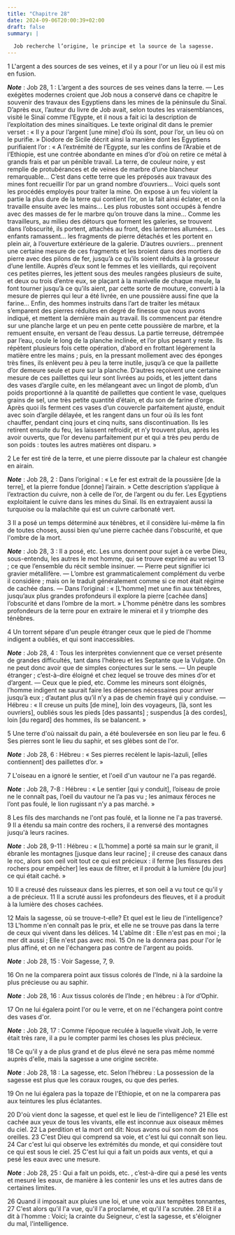 ```yaml
---
title: "Chapitre 28"
date: 2024-09-06T20:00:39+02:00
draft: false
summary: |
  
  Job recherche l’origine, le principe et la source de la sagesse.
---
```



1 L'argent a des sources de ses veines, et il y a pour l'or un lieu où il est mis en fusion.

***Note*** :  Job 28, 1 : L’argent a des sources de ses veines dans la terre. ― Les exégètes modernes croient que Job nous a conservé dans ce chapitre le souvenir des travaux des Egyptiens dans les mines de la péninsule du Sinaï. D’après eux, l’auteur du livre de Job avait, selon toutes les vraisemblances, visité le Sinaï comme l’Egypte, et il nous a fait ici la description de l’exploitation des mines sinaïtiques. Le texte original dit dans le premier verset : « Il y a pour l’argent [une mine] d’où ils sont, pour l’or, un lieu où on le purifie. » Diodore de Sicile décrit ainsi la manière dont les Egyptiens purifiaient l’or : « A l’extrémité de l’Egypte, sur les confins de l’Arabie et de l’Ethiopie, est une contrée abondante en mines d’or d’où on retire ce métal à grands frais et par un pénible travail. La terre, de couleur noire, y est remplie de protubérances et de veines de marbre d’une blancheur remarquable… C’est dans cette terre que les préposés aux travaux des mines font recueillir l’or par un grand nombre
d’ouvriers… Voici quels sont les procédés employés pour traiter la mine. On expose à un feu violent la partie la plus dure de la terre qui contient l’or, on la fait ainsi éclater, et on la travaille ensuite avec les mains… Les plus robustes sont occupés à fendre avec des masses de fer le marbre qu’on trouve dans la mine… Comme les travailleurs, au milieu des détours que forment les galeries, se trouvent dans l’obscurité, ils portent, attachés au front, des lanternes allumées… Les enfants ramassent… les fragments de pierre détachés et les portent en plein air, à l’ouverture extérieure de la galerie. D’autres ouvriers… prennent une certaine mesure de ces fragments et les broient dans des mortiers de pierre avec des pilons de fer, jusqu’à ce qu’ils soient réduits à la grosseur d’une lentille. Auprès d’eux sont le femmes et les vieillards, qui reçoivent ces petites pierres, les jettent sous des meules rangées plusieurs de suite, et deux ou trois d’entre eux, se plaçant à la manivelle de chaque meule, la font
tourner jusqu’à ce qu’ils aient, par cette sorte de mouture, converti à la mesure de pierres qui leur a été livrée, en une poussière aussi fine que la farine… Enfin, des hommes instruits dans l’art de traiter les métaux s’emparent des pierres réduites en degré de finesse que nous avons indiqué, et mettent la dernière main au travail. Ils commencent par étendre sur une planche large et un peu en pente cette poussière de marbre, et la remuent ensuite, en versant de l’eau dessus. La partie terreuse, détrempée par l’eau, coule le long de la planche inclinée, et l’or plus pesant y reste. Ils répètent plusieurs fois cette opération, d’abord en frottant légèrement la matière entre les mains ; puis, en la pressant mollement avec des éponges très fines, ils enlèvent peu à peu la terre inutile, jusqu’à ce que la paillette d’or demeure seule et pure sur la planche. D’autres reçoivent une certaine mesure de ces paillettes qui leur sont livrées au poids, et les jettent dans des vases d’argile cuite, en les mélangeant
avec un lingot de plomb, d’un poids proportionné à la quantité de paillettes que contient le vase, quelques grains de sel, une très petite quantité d’étain, et du son de farine d’orge. Après quoi ils ferment ces vases d’un couvercle parfaitement ajusté, enduit avec soin d’argile délayée, et les rangent dans un four où ils les font chauffer, pendant cinq jours et cinq nuits, sans discontinuation. Ils les retirent ensuite du feu, les laissent refroidir, et n’y trouvent plus, après les avoir ouverts, que l’or devenu parfaitement pur et qui a très peu perdu de son poids : toutes les autres matières ont disparu. »

2 Le fer est tiré de la terre, et une pierre dissoute par la chaleur est changée en airain.

***Note*** :  Job 28, 2 : Dans l’original : « Le fer est extrait de la poussière [de la terre], et la pierre fondue [donne] l’airain. » Cette description s’applique à l’extraction du cuivre, non à celle de l’or, de l’argent ou du fer. Les Egyptiens exploitaient le cuivre dans les mines du Sinaï. Ils en extrayaient aussi la turquoise ou la malachite qui est un cuivre carbonaté vert.

3 Il a posé un temps déterminé aux ténèbres, et il considère lui-même la fin de toutes choses, aussi bien qu'une pierre cachée dans l'obscurité, et que l'ombre de la mort.

***Note*** :  Job 28, 3 : Il a posé, etc. Les uns donnent pour sujet à ce verbe Dieu, sous-entendu, les autres le mot homme, qui se trouve exprimé au verset 13 ; ce que l’ensemble du récit semble insinuer. ― Pierre peut signifier ici gravier métallifère. ― L’ombre est grammaticalement complément du verbe il considère ; mais on le traduit généralement comme si ce mot était régime de cachée dans. ― Dans l’original : « [L’homme] met une fin aux ténèbres, jusqu’aux plus grandes profondeurs il explore la pierre [cachée dans] l’obscurité et dans l’ombre de la mort. » L’homme pénètre dans les sombres profondeurs de la terre pour en extraire le minerai et il y triomphe des ténèbres.

4 Un torrent sépare d'un peuple étranger ceux que le pied de l'homme indigent a oubliés, et qui sont inaccessibles.

***Note*** :  Job 28, 4 : Tous les interprètes conviennent que ce verset présente de grandes difficultés, tant dans l’hébreu et les Septante que la Vulgate. On ne peut donc avoir que de simples conjectures sur le sens. ― Un peuple étranger ; c’est-à-dire éloigné et chez lequel se trouve des mines d’or et d’argent. ― Ceux que le pied, etc. Comme les mineurs sont éloignés, l’homme indigent ne saurait faire les dépenses nécessaires pour arriver jusqu’à eux ; d’autant plus qu’il n’y a pas de chemin frayé qui y conduise. ― Hébreu : « Il creuse un puits [de mine], loin des voyageurs, [là, sont les ouvriers], oubliés sous les pieds [des passants] ; suspendus [à des cordes], loin [du regard] des hommes, ils se balancent. »

5 Une terre d'où naissait du pain, a été bouleversée en son lieu par le feu. 6 Ses pierres sont le lieu du saphir, et ses glèbes sont de l'or.

***Note*** :  Job 28, 6 : Hébreu : « Ses pierres recèlent le lapis-lazuli, [elles contiennent] des paillettes d’or. »

7 L'oiseau en a ignoré le sentier, et l'oeil d'un vautour ne l'a pas regardé.

***Note*** :  Job 28, 7-8 : Hébreu : « Le sentier [qui y conduit], l’oiseau de proie ne le connaît pas, l’oeil du vautour ne l’a pas vu ; les animaux féroces ne l’ont pas foulé, le lion rugissant n’y a pas marché. »

8 Les fils des marchands ne l'ont pas foulé, et la lionne ne l'a pas traversé. 9 Il a étendu sa main contre des rochers, il a renversé des montagnes jusqu'à leurs racines.

***Note*** :  Job 28, 9-11 : Hébreu : « [L’homme] a porté sa main sur le granit, il ébranle les montagnes [jusque dans leur racine] ; il creuse des canaux dans le roc, alors son oeil voit tout ce qui est précieux : il ferme [les fissures des rochers pour empêcher] les eaux de filtrer, et il produit à la lumière [du jour] ce qui était caché. »

10 Il a creusé des ruisseaux dans les pierres, et son oeil a vu tout ce qu'il y a de précieux. 11 Il a scruté aussi les profondeurs des fleuves, et il a produit à la lumière des choses cachées.


12 Mais la sagesse, où se trouve-t-elle? Et quel est le lieu de l'intelligence? 13 L'homme n'en connaît pas le prix, et elle ne se trouve pas dans la terre de ceux qui vivent dans les délices. 14 L'abîme dit : Elle n'est pas en moi ; la mer dit aussi ; Elle n'est pas avec moi. 15 On ne la donnera pas pour l'or le plus affiné, et on ne l'échangera pas contre de l'argent au poids.

***Note*** :  Job 28, 15 : Voir Sagesse, 7, 9.

16 On ne la comparera point aux tissus colorés de l'Inde, ni à la sardoine la plus précieuse ou au saphir.

***Note*** :  Job 28, 16 : Aux tissus colorés de l’Inde ; en hébreu : à l’or d’Ophir.

17 On ne lui égalera point l'or ou le verre, et on ne l'échangera point contre des vases d'or.

***Note*** :  Job 28, 17 : Comme l’époque reculée à laquelle vivait Job, le verre était très rare, il a pu le compter parmi les choses les plus précieux.

18 Ce qu'il y a de plus grand et de plus élevé ne sera pas même nommé auprès d'elle, mais la sagesse a une origine secrète.

***Note*** :  Job 28, 18 : La sagesse, etc. Selon l’hébreu : La possession de la sagesse est plus que les coraux rouges, ou que des perles.

19 On ne lui égalera pas la topaze de l'Ethiopie, et on ne la comparera pas aux teintures les plus éclatantes.


20 D'où vient donc la sagesse, et quel est le lieu de l'intelligence? 21 Elle est cachée aux yeux de tous les vivants, elle est inconnue aux oiseaux mêmes du ciel. 22 La perdition et la mort ont dit: Nous avons ouï son nom de nos oreilles. 23 C'est Dieu qui comprend sa voie, et c'est lui qui connaît son lieu. 24 Car c'est lui qui observe les extrémités du monde, et qui considère tout ce qui est sous le ciel. 25 C'est lui qui a fait un poids aux vents, et qui a pesé les eaux avec une mesure.

***Note*** :  Job 28, 25 : Qui a fait un poids, etc. , c’est-à-dire qui a pesé les vents et mesuré les eaux, de manière à les contenir les uns et les autres dans de certaines limites.

26 Quand il imposait aux pluies une loi, et une voix aux tempêtes tonnantes, 27 C'est alors qu'il l'a vue, qu'il l'a proclamée, et qu'il l'a scrutée. 28 Et il a dit à l'homme : Voici; la crainte du Seigneur, c'est la sagesse, et s'éloigner du mal, l'intelligence.

